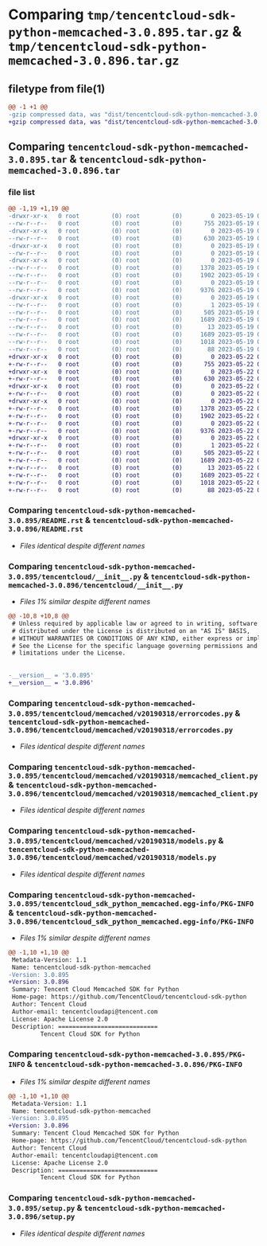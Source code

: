 # Comparing `tmp/tencentcloud-sdk-python-memcached-3.0.895.tar.gz` & `tmp/tencentcloud-sdk-python-memcached-3.0.896.tar.gz`

## filetype from file(1)

```diff
@@ -1 +1 @@
-gzip compressed data, was "dist/tencentcloud-sdk-python-memcached-3.0.895.tar", last modified: Fri May 19 02:55:02 2023, max compression
+gzip compressed data, was "dist/tencentcloud-sdk-python-memcached-3.0.896.tar", last modified: Mon May 22 00:27:28 2023, max compression
```

## Comparing `tencentcloud-sdk-python-memcached-3.0.895.tar` & `tencentcloud-sdk-python-memcached-3.0.896.tar`

### file list

```diff
@@ -1,19 +1,19 @@
-drwxr-xr-x   0 root         (0) root         (0)        0 2023-05-19 02:55:02.000000 tencentcloud-sdk-python-memcached-3.0.895/
--rw-r--r--   0 root         (0) root         (0)      755 2023-05-19 02:55:02.000000 tencentcloud-sdk-python-memcached-3.0.895/README.rst
-drwxr-xr-x   0 root         (0) root         (0)        0 2023-05-19 02:55:02.000000 tencentcloud-sdk-python-memcached-3.0.895/tencentcloud/
--rw-r--r--   0 root         (0) root         (0)      630 2023-05-19 02:55:02.000000 tencentcloud-sdk-python-memcached-3.0.895/tencentcloud/__init__.py
-drwxr-xr-x   0 root         (0) root         (0)        0 2023-05-19 02:55:02.000000 tencentcloud-sdk-python-memcached-3.0.895/tencentcloud/memcached/
--rw-r--r--   0 root         (0) root         (0)        0 2023-05-19 02:55:02.000000 tencentcloud-sdk-python-memcached-3.0.895/tencentcloud/memcached/__init__.py
-drwxr-xr-x   0 root         (0) root         (0)        0 2023-05-19 02:55:02.000000 tencentcloud-sdk-python-memcached-3.0.895/tencentcloud/memcached/v20190318/
--rw-r--r--   0 root         (0) root         (0)     1378 2023-05-19 02:55:02.000000 tencentcloud-sdk-python-memcached-3.0.895/tencentcloud/memcached/v20190318/errorcodes.py
--rw-r--r--   0 root         (0) root         (0)     1902 2023-05-19 02:55:02.000000 tencentcloud-sdk-python-memcached-3.0.895/tencentcloud/memcached/v20190318/memcached_client.py
--rw-r--r--   0 root         (0) root         (0)        0 2023-05-19 02:55:02.000000 tencentcloud-sdk-python-memcached-3.0.895/tencentcloud/memcached/v20190318/__init__.py
--rw-r--r--   0 root         (0) root         (0)     9376 2023-05-19 02:55:02.000000 tencentcloud-sdk-python-memcached-3.0.895/tencentcloud/memcached/v20190318/models.py
-drwxr-xr-x   0 root         (0) root         (0)        0 2023-05-19 02:55:02.000000 tencentcloud-sdk-python-memcached-3.0.895/tencentcloud_sdk_python_memcached.egg-info/
--rw-r--r--   0 root         (0) root         (0)        1 2023-05-19 02:55:02.000000 tencentcloud-sdk-python-memcached-3.0.895/tencentcloud_sdk_python_memcached.egg-info/dependency_links.txt
--rw-r--r--   0 root         (0) root         (0)      505 2023-05-19 02:55:02.000000 tencentcloud-sdk-python-memcached-3.0.895/tencentcloud_sdk_python_memcached.egg-info/SOURCES.txt
--rw-r--r--   0 root         (0) root         (0)     1689 2023-05-19 02:55:02.000000 tencentcloud-sdk-python-memcached-3.0.895/tencentcloud_sdk_python_memcached.egg-info/PKG-INFO
--rw-r--r--   0 root         (0) root         (0)       13 2023-05-19 02:55:02.000000 tencentcloud-sdk-python-memcached-3.0.895/tencentcloud_sdk_python_memcached.egg-info/top_level.txt
--rw-r--r--   0 root         (0) root         (0)     1689 2023-05-19 02:55:02.000000 tencentcloud-sdk-python-memcached-3.0.895/PKG-INFO
--rw-r--r--   0 root         (0) root         (0)     1018 2023-05-19 02:55:02.000000 tencentcloud-sdk-python-memcached-3.0.895/setup.py
--rw-r--r--   0 root         (0) root         (0)       88 2023-05-19 02:55:02.000000 tencentcloud-sdk-python-memcached-3.0.895/setup.cfg
+drwxr-xr-x   0 root         (0) root         (0)        0 2023-05-22 00:27:28.000000 tencentcloud-sdk-python-memcached-3.0.896/
+-rw-r--r--   0 root         (0) root         (0)      755 2023-05-22 00:27:28.000000 tencentcloud-sdk-python-memcached-3.0.896/README.rst
+drwxr-xr-x   0 root         (0) root         (0)        0 2023-05-22 00:27:28.000000 tencentcloud-sdk-python-memcached-3.0.896/tencentcloud/
+-rw-r--r--   0 root         (0) root         (0)      630 2023-05-22 00:27:28.000000 tencentcloud-sdk-python-memcached-3.0.896/tencentcloud/__init__.py
+drwxr-xr-x   0 root         (0) root         (0)        0 2023-05-22 00:27:28.000000 tencentcloud-sdk-python-memcached-3.0.896/tencentcloud/memcached/
+-rw-r--r--   0 root         (0) root         (0)        0 2023-05-22 00:27:28.000000 tencentcloud-sdk-python-memcached-3.0.896/tencentcloud/memcached/__init__.py
+drwxr-xr-x   0 root         (0) root         (0)        0 2023-05-22 00:27:28.000000 tencentcloud-sdk-python-memcached-3.0.896/tencentcloud/memcached/v20190318/
+-rw-r--r--   0 root         (0) root         (0)     1378 2023-05-22 00:27:28.000000 tencentcloud-sdk-python-memcached-3.0.896/tencentcloud/memcached/v20190318/errorcodes.py
+-rw-r--r--   0 root         (0) root         (0)     1902 2023-05-22 00:27:28.000000 tencentcloud-sdk-python-memcached-3.0.896/tencentcloud/memcached/v20190318/memcached_client.py
+-rw-r--r--   0 root         (0) root         (0)        0 2023-05-22 00:27:28.000000 tencentcloud-sdk-python-memcached-3.0.896/tencentcloud/memcached/v20190318/__init__.py
+-rw-r--r--   0 root         (0) root         (0)     9376 2023-05-22 00:27:28.000000 tencentcloud-sdk-python-memcached-3.0.896/tencentcloud/memcached/v20190318/models.py
+drwxr-xr-x   0 root         (0) root         (0)        0 2023-05-22 00:27:28.000000 tencentcloud-sdk-python-memcached-3.0.896/tencentcloud_sdk_python_memcached.egg-info/
+-rw-r--r--   0 root         (0) root         (0)        1 2023-05-22 00:27:28.000000 tencentcloud-sdk-python-memcached-3.0.896/tencentcloud_sdk_python_memcached.egg-info/dependency_links.txt
+-rw-r--r--   0 root         (0) root         (0)      505 2023-05-22 00:27:28.000000 tencentcloud-sdk-python-memcached-3.0.896/tencentcloud_sdk_python_memcached.egg-info/SOURCES.txt
+-rw-r--r--   0 root         (0) root         (0)     1689 2023-05-22 00:27:28.000000 tencentcloud-sdk-python-memcached-3.0.896/tencentcloud_sdk_python_memcached.egg-info/PKG-INFO
+-rw-r--r--   0 root         (0) root         (0)       13 2023-05-22 00:27:28.000000 tencentcloud-sdk-python-memcached-3.0.896/tencentcloud_sdk_python_memcached.egg-info/top_level.txt
+-rw-r--r--   0 root         (0) root         (0)     1689 2023-05-22 00:27:28.000000 tencentcloud-sdk-python-memcached-3.0.896/PKG-INFO
+-rw-r--r--   0 root         (0) root         (0)     1018 2023-05-22 00:27:28.000000 tencentcloud-sdk-python-memcached-3.0.896/setup.py
+-rw-r--r--   0 root         (0) root         (0)       88 2023-05-22 00:27:28.000000 tencentcloud-sdk-python-memcached-3.0.896/setup.cfg
```

### Comparing `tencentcloud-sdk-python-memcached-3.0.895/README.rst` & `tencentcloud-sdk-python-memcached-3.0.896/README.rst`

 * *Files identical despite different names*

### Comparing `tencentcloud-sdk-python-memcached-3.0.895/tencentcloud/__init__.py` & `tencentcloud-sdk-python-memcached-3.0.896/tencentcloud/__init__.py`

 * *Files 1% similar despite different names*

```diff
@@ -10,8 +10,8 @@
 # Unless required by applicable law or agreed to in writing, software
 # distributed under the License is distributed on an "AS IS" BASIS,
 # WITHOUT WARRANTIES OR CONDITIONS OF ANY KIND, either express or implied.
 # See the License for the specific language governing permissions and
 # limitations under the License.
 
 
-__version__ = '3.0.895'
+__version__ = '3.0.896'
```

### Comparing `tencentcloud-sdk-python-memcached-3.0.895/tencentcloud/memcached/v20190318/errorcodes.py` & `tencentcloud-sdk-python-memcached-3.0.896/tencentcloud/memcached/v20190318/errorcodes.py`

 * *Files identical despite different names*

### Comparing `tencentcloud-sdk-python-memcached-3.0.895/tencentcloud/memcached/v20190318/memcached_client.py` & `tencentcloud-sdk-python-memcached-3.0.896/tencentcloud/memcached/v20190318/memcached_client.py`

 * *Files identical despite different names*

### Comparing `tencentcloud-sdk-python-memcached-3.0.895/tencentcloud/memcached/v20190318/models.py` & `tencentcloud-sdk-python-memcached-3.0.896/tencentcloud/memcached/v20190318/models.py`

 * *Files identical despite different names*

### Comparing `tencentcloud-sdk-python-memcached-3.0.895/tencentcloud_sdk_python_memcached.egg-info/PKG-INFO` & `tencentcloud-sdk-python-memcached-3.0.896/tencentcloud_sdk_python_memcached.egg-info/PKG-INFO`

 * *Files 1% similar despite different names*

```diff
@@ -1,10 +1,10 @@
 Metadata-Version: 1.1
 Name: tencentcloud-sdk-python-memcached
-Version: 3.0.895
+Version: 3.0.896
 Summary: Tencent Cloud Memcached SDK for Python
 Home-page: https://github.com/TencentCloud/tencentcloud-sdk-python
 Author: Tencent Cloud
 Author-email: tencentcloudapi@tencent.com
 License: Apache License 2.0
 Description: ============================
         Tencent Cloud SDK for Python
```

### Comparing `tencentcloud-sdk-python-memcached-3.0.895/PKG-INFO` & `tencentcloud-sdk-python-memcached-3.0.896/PKG-INFO`

 * *Files 1% similar despite different names*

```diff
@@ -1,10 +1,10 @@
 Metadata-Version: 1.1
 Name: tencentcloud-sdk-python-memcached
-Version: 3.0.895
+Version: 3.0.896
 Summary: Tencent Cloud Memcached SDK for Python
 Home-page: https://github.com/TencentCloud/tencentcloud-sdk-python
 Author: Tencent Cloud
 Author-email: tencentcloudapi@tencent.com
 License: Apache License 2.0
 Description: ============================
         Tencent Cloud SDK for Python
```

### Comparing `tencentcloud-sdk-python-memcached-3.0.895/setup.py` & `tencentcloud-sdk-python-memcached-3.0.896/setup.py`

 * *Files identical despite different names*

